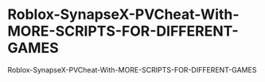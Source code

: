 # Roblox-SynapseX-PVCheat-With-MORE-SCRIPTS-FOR-DIFFERENT-GAMES
Roblox-SynapseX-PVCheat-With-MORE-SCRIPTS-FOR-DIFFERENT-GAMES
